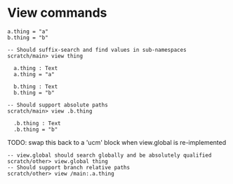 # View commands

```unison
a.thing = "a"
b.thing = "b"
```

```ucm
-- Should suffix-search and find values in sub-namespaces
scratch/main> view thing

  a.thing : Text
  a.thing = "a"
  
  b.thing : Text
  b.thing = "b"

-- Should support absolute paths
scratch/main> view .b.thing

  .b.thing : Text
  .b.thing = "b"

```
TODO: swap this back to a 'ucm' block when view.global is re-implemented

```
-- view.global should search globally and be absolutely qualified
scratch/other> view.global thing
-- Should support branch relative paths
scratch/other> view /main:.a.thing

```


